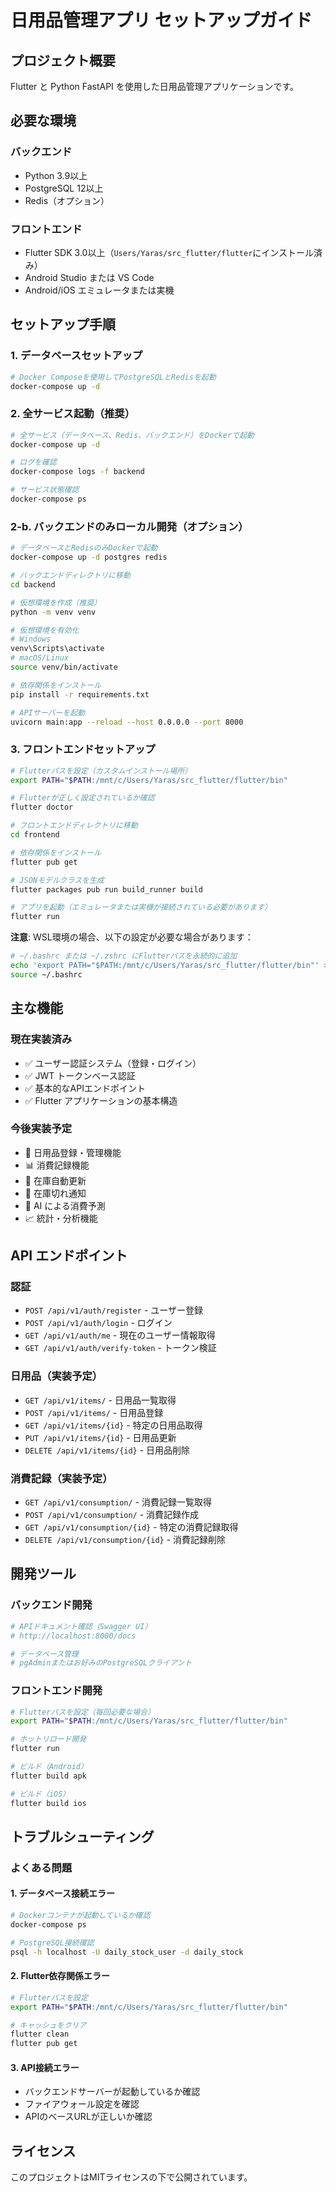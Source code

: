 # 日用品管理アプリ セットアップガイド

## プロジェクト概要
Flutter と Python FastAPI を使用した日用品管理アプリケーションです。

## 必要な環境

### バックエンド
- Python 3.9以上
- PostgreSQL 12以上
- Redis（オプション）

### フロントエンド
- Flutter SDK 3.0以上（`Users/Yaras/src_flutter/flutter`にインストール済み）
- Android Studio または VS Code
- Android/iOS エミュレータまたは実機

## セットアップ手順

### 1. データベースセットアップ

```bash
# Docker Composeを使用してPostgreSQLとRedisを起動
docker-compose up -d
```

### 2. 全サービス起動（推奨）

```bash
# 全サービス（データベース、Redis、バックエンド）をDockerで起動
docker-compose up -d

# ログを確認
docker-compose logs -f backend

# サービス状態確認
docker-compose ps
```

### 2-b. バックエンドのみローカル開発（オプション）

```bash
# データベースとRedisのみDockerで起動
docker-compose up -d postgres redis

# バックエンドディレクトリに移動
cd backend

# 仮想環境を作成（推奨）
python -m venv venv

# 仮想環境を有効化
# Windows
venv\Scripts\activate
# macOS/Linux
source venv/bin/activate

# 依存関係をインストール
pip install -r requirements.txt

# APIサーバーを起動
uvicorn main:app --reload --host 0.0.0.0 --port 8000
```

### 3. フロントエンドセットアップ

```bash
# Flutterパスを設定（カスタムインストール場所）
export PATH="$PATH:/mnt/c/Users/Yaras/src_flutter/flutter/bin"

# Flutterが正しく設定されているか確認
flutter doctor

# フロントエンドディレクトリに移動
cd frontend

# 依存関係をインストール
flutter pub get

# JSONモデルクラスを生成
flutter packages pub run build_runner build

# アプリを起動（エミュレータまたは実機が接続されている必要があります）
flutter run
```

**注意**: WSL環境の場合、以下の設定が必要な場合があります：
```bash
# ~/.bashrc または ~/.zshrc にFlutterパスを永続的に追加
echo 'export PATH="$PATH:/mnt/c/Users/Yaras/src_flutter/flutter/bin"' >> ~/.bashrc
source ~/.bashrc
```

## 主な機能

### 現在実装済み
- ✅ ユーザー認証システム（登録・ログイン）
- ✅ JWT トークンベース認証
- ✅ 基本的なAPIエンドポイント
- ✅ Flutter アプリケーションの基本構造

### 今後実装予定
- 📱 日用品登録・管理機能
- 📊 消費記録機能
- 🔄 在庫自動更新
- 🔔 在庫切れ通知
- 🤖 AI による消費予測
- 📈 統計・分析機能

## API エンドポイント

### 認証
- `POST /api/v1/auth/register` - ユーザー登録
- `POST /api/v1/auth/login` - ログイン
- `GET /api/v1/auth/me` - 現在のユーザー情報取得
- `GET /api/v1/auth/verify-token` - トークン検証

### 日用品（実装予定）
- `GET /api/v1/items/` - 日用品一覧取得
- `POST /api/v1/items/` - 日用品登録
- `GET /api/v1/items/{id}` - 特定の日用品取得
- `PUT /api/v1/items/{id}` - 日用品更新
- `DELETE /api/v1/items/{id}` - 日用品削除

### 消費記録（実装予定）
- `GET /api/v1/consumption/` - 消費記録一覧取得
- `POST /api/v1/consumption/` - 消費記録作成
- `GET /api/v1/consumption/{id}` - 特定の消費記録取得
- `DELETE /api/v1/consumption/{id}` - 消費記録削除

## 開発ツール

### バックエンド開発
```bash
# APIドキュメント確認（Swagger UI）
# http://localhost:8000/docs

# データベース管理
# pgAdminまたはお好みのPostgreSQLクライアント
```

### フロントエンド開発
```bash
# Flutterパスを設定（毎回必要な場合）
export PATH="$PATH:/mnt/c/Users/Yaras/src_flutter/flutter/bin"

# ホットリロード開発
flutter run

# ビルド（Android）
flutter build apk

# ビルド（iOS）
flutter build ios
```

## トラブルシューティング

### よくある問題

#### 1. データベース接続エラー
```bash
# Dockerコンテナが起動しているか確認
docker-compose ps

# PostgreSQL接続確認
psql -h localhost -U daily_stock_user -d daily_stock
```

#### 2. Flutter依存関係エラー
```bash
# Flutterパスを設定
export PATH="$PATH:/mnt/c/Users/Yaras/src_flutter/flutter/bin"

# キャッシュをクリア
flutter clean
flutter pub get
```

#### 3. API接続エラー
- バックエンドサーバーが起動しているか確認
- ファイアウォール設定を確認
- APIのベースURLが正しいか確認

## ライセンス
このプロジェクトはMITライセンスの下で公開されています。 